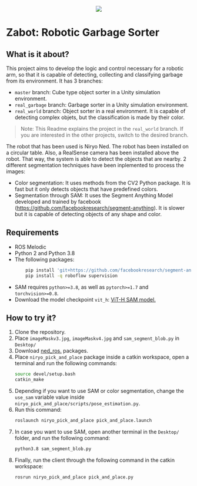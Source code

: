 <p align="center"><img src="zabotReal.gif"/></p>

# Zabot: Robotic Garbage Sorter

## What is it about?

This project aims to develop the logic and control necessary for a robotic arm, so that it is capable of detecting, collecting and classifying garbage from its environment. It has 3 branches:
    
   - `master` branch: Cube type object sorter in a Unity simulation environment.
   - `real_garbage` branch: Garbage sorter in a Unity simulation environment. 
   - `real_world` branch: Object sorter in a real environment. It is capable of detecting complex objets, but the classification is made by their color.
    
> Note: This Readme explains the project in the `real_world` branch. If you are interested in the other projects, switch to the desired branch.

The robot that has been used is Niryo Ned. The robot has been installed on a circular table. Also, a RealSense camera has been installed above the robot. That way, the system is able to detect the objects that are nearby. 2 different segmentation techniques have been inplemented to process the images:
  - Color segmentation: It uses methods from the CV2 Python package. It is fast but it only detects objects that have predefined colors.
  - Segmentation through SAM: It uses the Segment Anything Model developed and trained by facebook (https://github.com/facebookresearch/segment-anything). It is slower but it is capable of detecting objects of any shape and color.


## Requirements

  - ROS Melodic
  - Python 2 and Python 3.8
  - The following packages:
    ```bash
        pip install 'git+https://github.com/facebookresearch/segment-anything.git'
        pip install -q roboflow supervision
      ```
  - SAM requires `python>=3.8`, as well as `pytorch>=1.7` and `torchvision>=0.8`.
  - Download the model checkpoint `vit_h`: [ViT-H SAM model.](https://dl.fbaipublicfiles.com/segment_anything/sam_vit_h_4b8939.pth)
  
## How to try it?

1. Clone the repository.
2. Place `imageMaskv3.jpg`, `imageMaskv4.jpg` and `sam_segment_blob.py` in `Desktop/`
3. Download [ned_ros.](https://github.com/NiryoRobotics/ned_ros) packages.
4. Place `niryo_pick_and_place` package inside a catkin workspace, open a terminal and run the following commands:
    ```bash
    source devel/setup.bash
    catkin_make
    ```
5. Depending if you want to use SAM or color segmentation, change the `use_sam` variable value inside `niryo_pick_and_place/scripts/pose_estimation.py`.
6. Run this command:
    ```bash
    roslaunch niryo_pick_and_place pick_and_place.launch
    ```
7. In case you want to use SAM, open another terminal in the `Desktop/` folder, and run the following command:
    ```bash
    python3.8 sam_segment_blob.py
    ```
8. Finally, run the client through the following command in the catkin workspace:
    ```bash
    rosrun niryo_pick_and_place pick_and_place.py
    ```
